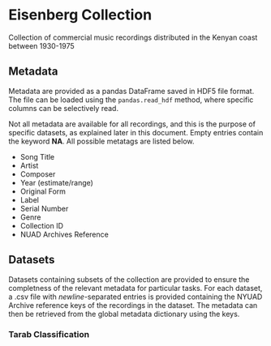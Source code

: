# Eisenberg Collection
Collection of commercial music recordings distributed in the Kenyan coast between 1930-1975

## Metadata

Metadata are provided as a pandas DataFrame saved in HDF5 file format. The file can be loaded using the `pandas.read_hdf` method, where specific columns can be selectively read.

Not all metadata are available for all recordings, and this is the purpose of specific datasets, as explained later in this document. Empty entries contain the keyword **NA**. All possible metatags are listed below.
* Song Title
* Artist
* Composer
* Year (estimate/range)
* Original Form
* Label
* Serial Number
* Genre
* Collection ID
* NUAD Archives Reference

## Datasets

Datasets containing subsets of the collection are provided to ensure the completness of the relevant metadata for particular tasks. For each dataset, a .csv file with <em>newline</em>-separated entries is provided containing the NYUAD Archive reference keys of the recordings in the dataset. The metadata can then be retrieved from the global metadata dictionary using the keys.

### Tarab Classification

